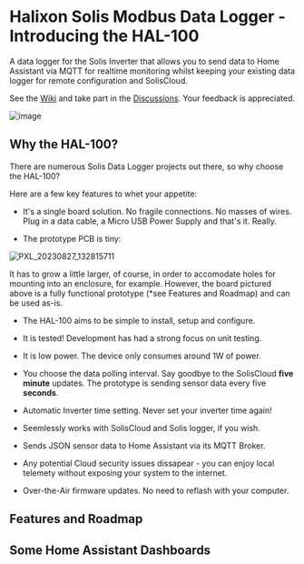 # Halixon Solis Modbus Data Logger - Introducing the HAL-100

A data logger for the Solis Inverter that allows you to send data to Home Assistant via MQTT for realtime monitoring whilst keeping your existing data logger for remote configuration and SolisCloud.

See the [Wiki](https://github.com/bretmac/halixon-solis-modbus/wiki) and take part in the [Discussions](https://github.com/bretmac/halixon-solis-modbus/discussions).  Your feedback is appreciated.

![image](https://github.com/bretmac/halixon-solis-modbus/assets/44399243/86cea2ff-dac8-430c-b084-92027842754d)

## Why the HAL-100?

There are numerous Solis Data Logger projects out there, so why choose the HAL-100?

Here are a few key features to whet your appetite:

- It's a single board solution.  No fragile connections.  No masses of wires.  Plug in a data cable, a Micro USB Power Supply and that's it.  Really.

- The prototype PCB is tiny:
  
![PXL_20230827_132815711](https://github.com/bretmac/halixon-solis-modbus/assets/44399243/e72f43f9-5c7e-43f8-82d5-1380596a6228)

It has to grow a little larger, of course, in order to accomodate holes for mounting into an enclosure, for example.  However, the board pictured above is a fully functional prototype (*see Features and Roadmap) and can be used as-is.

- The HAL-100 aims to be simple to install, setup and configure.

- It is tested!  Development has had a strong focus on unit testing.

- It is low power.   The device only consumes around 1W of power.

- You choose the data polling interval.  Say goodbye to the SolisCloud **five minute** updates.  The prototype is sending sensor data every five **seconds**.

- Automatic Inverter time setting.  Never set your inverter time again!

- Seemlessly works with SolisCloud and Solis logger, if you wish.

- Sends JSON sensor data to Home Assistant via its MQTT Broker.

- Any potential Cloud security issues dissapear - you can enjoy local telemety without exposing your system to the internet.

- Over-the-Air firmware updates.  No need to reflash with your computer.

 
## Features and Roadmap



## Some Home Assistant Dashboards

